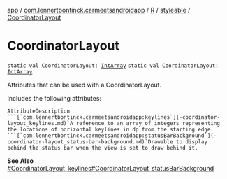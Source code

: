 [app](../../../index.md) / [com.lennertbontinck.carmeetsandroidapp](../../index.md) / [R](../index.md) / [styleable](index.md) / [CoordinatorLayout](./-coordinator-layout.md)

# CoordinatorLayout

`static val CoordinatorLayout: `[`IntArray`](https://kotlinlang.org/api/latest/jvm/stdlib/kotlin/-int-array/index.html)
`static val CoordinatorLayout: `[`IntArray`](https://kotlinlang.org/api/latest/jvm/stdlib/kotlin/-int-array/index.html)

Attributes that can be used with a CoordinatorLayout.

Includes the following attributes:

    AttributeDescription ```[`com.lennertbontinck.carmeetsandroidapp:keylines`](-coordinator-layout_keylines.md)`A reference to an array of integers representing the locations of horizontal keylines in dp from the starting edge. ```[`com.lennertbontinck.carmeetsandroidapp:statusBarBackground`](-coordinator-layout_status-bar-background.md)`Drawable to display behind the status bar when the view is set to draw behind it.

**See Also**
[#CoordinatorLayout_keylines](-coordinator-layout_keylines.md)[#CoordinatorLayout_statusBarBackground](-coordinator-layout_status-bar-background.md)


